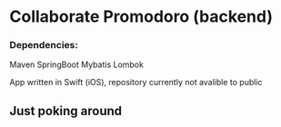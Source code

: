 # Collaborate Promodoro (backend)

### Dependencies:
Maven
SpringBoot
Mybatis
Lombok

App written in Swift (iOS), repository currently not avalible to public

## Just poking around
